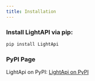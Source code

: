 ```yaml
---
title: Installation
---
```


### Install LightAPI via pip:

``` bash
pip install LightApi
```
### PyPI Page

LightApi on PyPI: [LightApi on PyPI](https://pypi.org/project/LightApi/)
